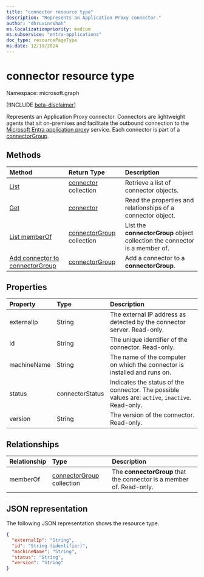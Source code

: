 ```yaml
---
title: "connector resource type"
description: "Represents an Application Proxy connector."
author: "dhruvinrshah"
ms.localizationpriority: medium
ms.subservice: "entra-applications"
doc_type: resourcePageType
ms.date: 12/19/2024
---
```


# connector resource type

Namespace: microsoft.graph

[!INCLUDE [beta-disclaimer](../../includes/beta-disclaimer.md)]

Represents an Application Proxy connector. Connectors are lightweight agents that sit on-premises and facilitate the outbound connection to the [Microsoft Entra application proxy](/azure/active-directory/app-proxy/what-is-application-proxy) service. Each connector is part of a [connectorGroup](connectorgroup.md).

## Methods

| Method       | Return Type | Description |
|:-------------|:------------|:------------|
| [List](../api/connector-list.md) | [connector](connector.md) collection | Retrieve a list of connector objects. |
| [Get](../api/connector-get.md) | [connector](connector.md) | Read the properties and relationships of a connector object. |
| [List memberOf](../api/connector-list-memberof.md) | [connectorGroup](connectorgroup.md) collection | List the **connectorGroup** object collection the connector is a member of. |
| [Add connector to connectorGroup](../api/connector-post-memberof.md)| [connectorGroup](connectorgroup.md) | Add a connector to a **connectorGroup**. |


## Properties
| Property     | Type        | Description |
|:-------------|:------------|:------------|
|externalIp|String| The external IP address as detected by the connector server. Read-only. |
|id|String| The unique identifier of the connector. Read-only. |
|machineName|String| The name of the computer on which the connector is installed and runs on. |
|status|connectorStatus| Indicates the status of the connector. The possible values are: `active`, `inactive`. Read-only. |
|version|String|The version of the connector. Read-only.|

## Relationships
| Relationship | Type    |Description|
|:---------------|:--------|:----------|
|memberOf|[connectorGroup](connectorgroup.md) collection| The **connectorGroup** that the connector is a member of. Read-only. |

## JSON representation

The following JSON representation shows the resource type.

<!-- {
  "blockType": "resource",
  "keyProperty":"id",
  "optionalProperties": [

  ],
  "@odata.type": "microsoft.graph.connector"
}-->

```json
{
  "externalIp": "String",
  "id": "String (identifier)",
  "machineName": "String",
  "status": "String",
  "version": "String"
}
```

<!-- uuid: 8fcb5dbc-d5aa-4681-8e31-b001d5168d79
2015-10-25 14:57:30 UTC -->
<!--
{
  "type": "#page.annotation",
  "description": "connector resource",
  "keywords": "",
  "section": "documentation",
  "tocPath": "",
  "suppressions": []
}
-->
